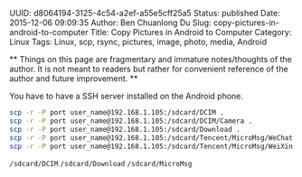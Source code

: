 UUID: d8064194-3125-4c54-a2ef-a55e5cff25a5
Status: published
Date: 2015-12-06 09:09:35
Author: Ben Chuanlong Du
Slug: copy-pictures-in-android-to-computer
Title: Copy Pictures in Android to Computer
Category: Linux
Tags: Linux, scp, rsync, pictures, image, photo, media, Android

**
Things on this page are
fragmentary and immature notes/thoughts of the author.
It is not meant to readers
but rather for convenient reference of the author and future improvement.
**

You have to have a SSH server installed on the Android phone.
```bash
scp -r -P port user_name@192.168.1.105:/sdcard/DCIM . 
scp -r -P port user_name@192.168.1.105:/sdcard/DCIM/Camera .
scp -r -P port user_name@192.168.1.105:/sdcard/Download .
scp -r -P port user_name@192.168.1.105:/sdcard/Tencent/MicroMsg/WeChat .
scp -r -P port user_name@192.168.1.105:/sdcard/Tencent/MicroMsg/WeiXin .
```

`/sdcard/DCIM`
`/sdcard/Download`
`/sdcard/MicroMsg`
